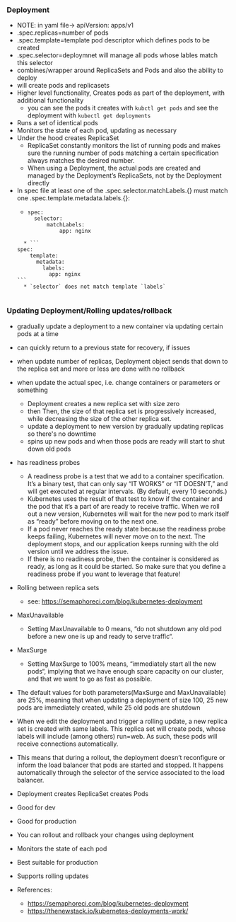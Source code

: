 ### Deployment
* NOTE: in yaml file-> apiVersion: apps/v1
* .spec.replicas=number of pods
* .spec.template=template pod descriptor which defines pods to be created
* .spec.selector=deploymnet will manage all pods whose lables match this selector
* combines/wrapper around ReplicaSets and Pods and also the ability to deploy
* will create pods and replicasets
* Higher level functionality, Creates pods as part of the deployment, with additional functionality
    * you can see the pods it creates with `kubctl get pods` and see the deployment with `kubectl get deployments`
* Runs a set of identical pods
* Monitors the state of each pod, updating as necessary
* Under the hood creates ReplicaSet
    *  ReplicaSet constantly monitors the list of running pods and makes sure the running 
    number of pods matching a certain specification always matches the desired number.
    * When using a Deployment, the actual pods are created and managed by the Deployment’s ReplicaSets, not by the Deployment directly
* In spec file at least one of the .spec.selector.matchLabels.{} must match one .spec.template.metadata.labels.{}: 
    * ```
      spec:
        selector:
            matchLabels:
                app: nginx
  ````
    * ```
  spec:
      template:
        metadata:
          labels:
            app: nginx
  ```
    * `selector` does not match template `labels`
  

### Updating Deployment/Rolling updates/rollback
* gradually update a deployment to a new container via updating certain pods at a time
* can quickly return to a previous state for recovery, if issues

* when update number of replicas, Deployment object sends that down to the replica set and more or less are done with no rollback

* when update the actual spec, i.e. change containers or parameters or something
    * Deployment creates a new replica set with size zero 
    * then  Then, the size of that replica set is progressively increased, while decreasing the size of the other replica set.
    * update a deployment to new version by gradually updating replicas so there's no downtime
    * spins up new pods and when those pods are ready will start to shut down old pods

* has readiness probes
    * A readiness probe is a test that we add to a container specification. It’s a binary test, that can only say “IT WORKS” or “IT DOESN’T,” and will get executed at regular intervals. (By default, every 10 seconds.)
    * Kubernetes uses the result of that test to know if the container and the pod that it’s a part of are ready to receive traffic. When we roll out a new version, Kubernetes will wait for the new pod to mark itself as “ready” before moving on to the next one.
    * If a pod never reaches the ready state because the readiness probe keeps failing, Kubernetes will never move on to the next. The deployment stops, and our application keeps running with the old version until we address the issue.
    * If there is no readiness probe, then the container is considered as ready, as long as it could be started. So make sure that you define a readiness probe if you want to leverage that feature!
* Rolling between replica sets
    * see: https://semaphoreci.com/blog/kubernetes-deployment
* MaxUnavailable
    * Setting MaxUnavailable to 0 means, “do not shutdown any old pod before a new one is up and ready to serve traffic“.
* MaxSurge 
    * Setting MaxSurge to 100% means, “immediately start all the new pods“, implying that we have enough spare capacity on our cluster, and that we want to go as fast as possible.
* The default values for both parameters(MaxSurge and MaxUnavailable) are 25%, meaning that when updating a deployment of size 100, 25 new pods are immediately created, while 25 old pods are shutdown
*  When we edit the deployment and trigger a rolling update, a new replica set is created with same labels. This replica set will create pods, whose labels will include (among others) run=web. As such, these pods will receive connections automatically.
*  This means that during a rollout, the deployment doesn’t reconfigure or inform the load balancer that pods are started and stopped. It happens automatically through the selector of the service associated to the load balancer.

* Deployment creates ReplicaSet creates Pods
* Good for dev
* Good for production
* You can rollout and rollback your changes using deployment
* Monitors the state of each pod
* Best suitable for production
* Supports rolling updates

* References: 
    * https://semaphoreci.com/blog/kubernetes-deployment
    * https://thenewstack.io/kubernetes-deployments-work/




  